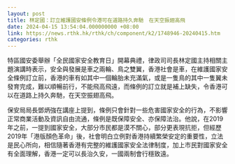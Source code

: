 ```yaml
---
layout: post
title: 林定國：訂立維護國安條例令港可在道路持久奔馳　在天空振翅高飛
date: 2024-04-15 13:54:04.000000000 +08:00
link: https://news.rthk.hk/rthk/ch/component/k2/1748946-20240415.htm
categories: rthk
---
```


特區國安委舉辦「全民國家安全教育日」開幕典禮，律政司司長林定國主持相關主題演講時表示，安全與發展是車之兩輪、鳥之雙翼，香港社會是車，在維護國家安全條例訂立前，香港的車有如其中一個輪胎未充滿氣，或是一隻鳥的其中一隻翼未發育完成，難以順暢前行，不能飛高飛遠，而條例的訂立就是補上缺失，令香港可以在道路上持久奔馳，在天空振翅高飛。

保安局局長鄧炳強在講座上提到，條例只會針對一些危害國家安全的行為，不影響正常商業活動及資訊自由流通，條例是既保障安全、亦保障法治。他說，在2019年之前，一提到國家安全，大部分市民都是漠不關心，部分更表現抗拒，但經歷2019年「港版顏色革命」後，社會明白立例對香港持續繁榮安定的重要性，立法是民心所向，相信隨著香港有完整的維護國家安全法律制度，加上市民對國家安全有全面理解，香港一定可以長治久安，一國兩制會行穩致遠。
